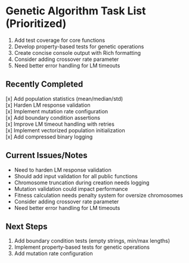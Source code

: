 # Genetic Algorithm Task List (Prioritized)

1. Add test coverage for core functions
2. Develop property-based tests for genetic operations
3. Create concise console output with Rich formatting
4. Consider adding crossover rate parameter
5. Need better error handling for LM timeouts

## Recently Completed
[x] Add population statistics (mean/median/std)  
[x] Harden LM response validation  
[x] Implement mutation rate configuration  
[x] Add boundary condition assertions  
[x] Improve LM timeout handling with retries  
[x] Implement vectorized population initialization  
[x] Add compressed binary logging  

## Current Issues/Notes
- Need to harden LM response validation
- Should add input validation for all public functions
- Chromosome truncation during creation needs logging
- Mutation validation could impact performance
- Fitness calculation needs penalty system for oversize chromosomes
- Consider adding crossover rate parameter
- Need better error handling for LM timeouts

## Next Steps
1. Add boundary condition tests (empty strings, min/max lengths)
2. Implement property-based tests for genetic operations
3. Add mutation rate configuration
